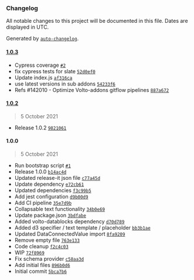 ### Changelog

All notable changes to this project will be documented in this file. Dates are displayed in UTC.

Generated by [`auto-changelog`](https://github.com/CookPete/auto-changelog).

#### [1.0.3](https://github.com/eea/volto-slate-dataentity/compare/1.0.2...1.0.3)

- Cypress coverage [`#2`](https://github.com/eea/volto-slate-dataentity/pull/2)
- fix cypress tests for slate [`52d0ef0`](https://github.com/eea/volto-slate-dataentity/commit/52d0ef0a19b1c4890a50ebad16cc74581ba8940d)
- Update index.js [`af316ca`](https://github.com/eea/volto-slate-dataentity/commit/af316ca4f9fd4de916d32a5088b69cd91f32eb77)
- use latest versions in sub addons [`54233f6`](https://github.com/eea/volto-slate-dataentity/commit/54233f64650e8150792ee3a644be2d1f4a104873)
- Refs #142010 - Optimize Volto-addons gitflow pipelines [`887a672`](https://github.com/eea/volto-slate-dataentity/commit/887a6724c700c73091f73b647afb60860dc59294)

#### [1.0.2](https://github.com/eea/volto-slate-dataentity/compare/1.0.0...1.0.2)

> 5 October 2021

- Release 1.0.2 [`9821061`](https://github.com/eea/volto-slate-dataentity/commit/98210613d679a7bdf8539bdd4306cfe7f37f6917)

#### 1.0.0

> 5 October 2021

- Run bootstrap script [`#1`](https://github.com/eea/volto-slate-dataentity/pull/1)
- Release 1.0.0 [`b14ac4d`](https://github.com/eea/volto-slate-dataentity/commit/b14ac4ddaf786f6add76d1e93110eb8b8c46dd05)
- Updated release-it json file [`c77a45d`](https://github.com/eea/volto-slate-dataentity/commit/c77a45d6b2fcacda87975eb642c502cdde2a52a0)
- Update dependency [`e72cb61`](https://github.com/eea/volto-slate-dataentity/commit/e72cb612b92195a5bc3891e4489138609fec074c)
- Updated dependencies [`f3c99b5`](https://github.com/eea/volto-slate-dataentity/commit/f3c99b5c695e12dfeb8e7f37e89ce5966215dec3)
- Add jest configuration [`d9b00d9`](https://github.com/eea/volto-slate-dataentity/commit/d9b00d9a171452315503b94e980a0c5793611dd9)
- Add CI pipeline [`35e7d9b`](https://github.com/eea/volto-slate-dataentity/commit/35e7d9b980e9a067da0447f5d2336b3cc62c4e91)
- Collapsable text functionality [`34b0e69`](https://github.com/eea/volto-slate-dataentity/commit/34b0e6956050e0150cbff013b11ed0c660ae6155)
- Update package.json [`3bdfabe`](https://github.com/eea/volto-slate-dataentity/commit/3bdfabeb45dfc76a282c3f9a5ab4cd23648cf720)
- Added volto-datablocks dependency [`d70d789`](https://github.com/eea/volto-slate-dataentity/commit/d70d789cff7cafaf19d1c58031fc656a5ee197e2)
- Added d3 specifier / text template / placeholder [`bb3b1ae`](https://github.com/eea/volto-slate-dataentity/commit/bb3b1aef73df33b6431290247d6f60a6a05df8ca)
- Updated DataConnectedValue import [`8fa9209`](https://github.com/eea/volto-slate-dataentity/commit/8fa920965b142e1b5da11591586aead01a42e726)
- Remove empty file [`763e133`](https://github.com/eea/volto-slate-dataentity/commit/763e133fa9424f78ff9e488cdf49cff3e723863b)
- Code cleanup [`f2c4c03`](https://github.com/eea/volto-slate-dataentity/commit/f2c4c0317c8f3fa9e0307b9e08dda92480ed25aa)
- WIP [`72f8969`](https://github.com/eea/volto-slate-dataentity/commit/72f8969af27fec465983b54f8644ab506bd3b0bd)
- Fix schema provider [`c58aa3d`](https://github.com/eea/volto-slate-dataentity/commit/c58aa3d0afb0d48d355fe9cd3899426889ef6403)
- Add initial files [`896b0d6`](https://github.com/eea/volto-slate-dataentity/commit/896b0d6b4ed16dc229dcf07b8104946df64397d7)
- Initial commit [`5bca7b6`](https://github.com/eea/volto-slate-dataentity/commit/5bca7b6121d63a4df09141fe65282420ac2adcf0)
